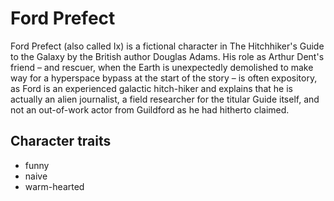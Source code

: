 # Ford Prefect

Ford Prefect (also called Ix) is a fictional character in The Hitchhiker's Guide to the Galaxy by the British author Douglas Adams. His role as Arthur Dent's friend – and rescuer, when the Earth is unexpectedly demolished to make way for a hyperspace bypass at the start of the story – is often expository, as Ford is an experienced galactic hitch-hiker and explains that he is actually an alien journalist, a field researcher for the titular Guide itself, and not an out-of-work actor from Guildford as he had hitherto claimed.

## Character traits
* funny
* naive
* warm-hearted
